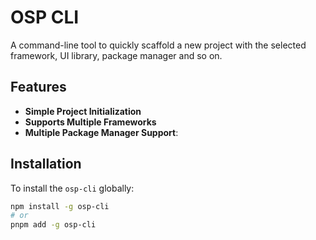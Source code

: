 # OSP CLI

A command-line tool to quickly scaffold a new project with the selected framework, UI library, package manager and so on.

## Features

- **Simple Project Initialization**
- **Supports Multiple Frameworks**
- **Multiple Package Manager Support**:

## Installation

To install the `osp-cli` globally:

```bash
npm install -g osp-cli
# or
pnpm add -g osp-cli
